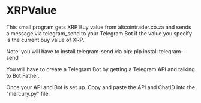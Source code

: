 # XRPValue
This small program gets XRP Buy value from altcointrader.co.za and sends a message via telegram_send to your Telegram Bot if the value you specify is the current buy value of XRP.

Note: you will have to install telegram-send via pip: pip install telegram-send

You will have to create a Telegram Bot by getting a Telegram API and talking to Bot Father.

Once your API and Bot is set up. Copy and paste the API and ChatID into the "mercury.py" file.


